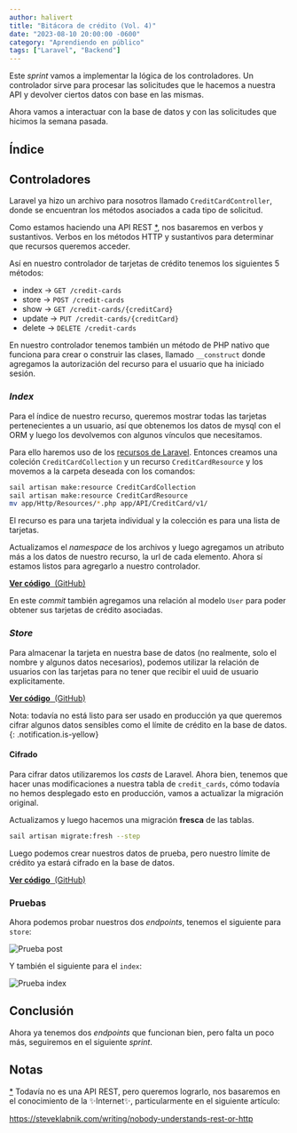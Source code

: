 ```yaml
---
author: halivert
title: "Bitácora de crédito (Vol. 4)"
date: "2023-08-10 20:00:00 -0600"
category: "Aprendiendo en público"
tags: ["Laravel", "Backend"]
---
```


Este _sprint_ vamos a implementar la lógica de los controladores. Un controlador
sirve para procesar las solicitudes que le hacemos a nuestra API y devolver
ciertos datos con base en las mismas.

Ahora vamos a interactuar con la base de datos y con las solicitudes que hicimos
la semana pasada.

<!-- Seguir leyendo -->

## Índice

## Controladores

Laravel ya hizo un archivo para nosotros llamado `CreditCardController`, donde
se encuentran los métodos asociados a cada tipo de solicitud.

Como estamos haciendo una API REST <a href="#one" id="one-up">\*</a>, nos
basaremos en verbos y sustantivos. Verbos en los métodos HTTP y sustantivos para
determinar que recursos queremos acceder.

Así en nuestro controlador de tarjetas de crédito tenemos los siguientes 5
métodos:

- index -> `GET /credit-cards`
- store -> `POST /credit-cards`
- show -> `GET /credit-cards/{creditCard}`
- update -> `PUT /credit-cards/{creditCard}`
- delete -> `DELETE /credit-cards`

En nuestro controlador tenemos también un método de PHP nativo que funciona para
crear o construir las clases, llamado `__construct` donde agregamos la
autorización del recurso para el usuario que ha iniciado sesión.

### _Index_

Para el índice de nuestro recurso, queremos mostrar todas las tarjetas
pertenecientes a un usuario, así que obtenemos los datos de mysql con el ORM y
luego los devolvemos con algunos vínculos que necesitamos.

Para ello haremos uso de los [recursos de Laravel][1]. Entonces creamos una
coleción `CreditCardCollection` y un recurso `CreditCardResource` y los movemos
a la carpeta deseada con los comandos:

```sh
sail artisan make:resource CreditCardCollection
sail artisan make:resource CreditCardResource
mv app/Http/Resources/*.php app/API/CreditCard/v1/
```

El recurso es para una tarjeta individual y la colección es para una lista de
tarjetas.

Actualizamos el _namespace_ de los archivos y luego agregamos un atributo más a
los datos de nuestro recurso, la url de cada elemento. Ahora sí estamos listos
para agregarlo a nuestro controlador.

<div class="text-center underline mb-4">

[**Ver código** &nbsp;(GitHub)][commit-1]

</div>

En este _commit_ también agregamos una relación al modelo `User` para poder
obtener sus tarjetas de crédito asociadas.

### _Store_

Para almacenar la tarjeta en nuestra base de datos (no realmente, solo el nombre
y algunos datos necesarios), podemos utilizar la relación de usuarios con las
tarjetas para no tener que recibir el uuid de usuario explicitamente.

<div class="text-center underline mb-4">

[**Ver código** &nbsp;(GitHub)][commit-2]

</div>

Nota: todavía no está listo para ser usado en producción ya que queremos cifrar
algunos datos sensibles como el límite de crédito en la base de datos.
{: .notification.is-yellow}

#### Cifrado

Para cifrar datos utilizaremos los _casts_ de Laravel. Ahora bien, tenemos que
hacer unas modificaciones a nuestra tabla de `credit_cards`, cómo todavía no
hemos desplegado esto en producción, vamos a actualizar la migración original.

Actualizamos y luego hacemos una migración **fresca** de las tablas.

```sh
sail artisan migrate:fresh --step
```

Luego podemos crear nuestros datos de prueba, pero nuestro límite de crédito ya
estará cifrado en la base de datos.

<div class="text-center underline mb-4">

[**Ver código** &nbsp;(GitHub)][commit-3]

</div>

### Pruebas

Ahora podemos probar nuestros dos _endpoints_, tenemos el siguiente para
`store`:

![Prueba post](https://github.com/halivert/halivert.github.io/assets/16197249/4e2a5e35-7e1e-4f61-a1f5-2b8fb1262c5b)

Y también el siguiente para el `index`:

![Prueba index](https://github.com/halivert/halivert.github.io/assets/16197249/ad2389b2-d3f6-4f5c-ae84-4ebbb8d5796e)

## Conclusión

Ahora ya tenemos dos _endpoints_ que funcionan bien, pero falta un poco más,
seguiremos en el siguiente _sprint_.

## Notas

<a href="#one-up" id="one">\*</a> Todavía no es una API REST, pero queremos
lograrlo, nos basaremos en el conocimiento de la ✨Internet✨, particularmente
en el siguiente artículo:

<https://steveklabnik.com/writing/nobody-understands-rest-or-http>

[1]: https://laravel.com/docs/10.x/eloquent-resources
[commit-1]: https://github.com/halivert/credit-logbook/commit/78eaecfd092e9fce48c17b808a1d5c2d75e7ce3a?diff=unified
[commit-2]: https://github.com/halivert/credit-logbook/commit/c4f76cc69ba62a3b99fda9c094dd715ef3e5a135?diff=unified
[commit-3]: https://github.com/halivert/credit-logbook/commit/68c235aa2417811e33e82deeefc2a61b954c93a3?diff=unified

